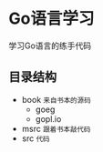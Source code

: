 # Go语言学习

学习Go语言的练手代码

## 目录结构

 - book `来自书本的源码`
   - goeg
   - gopl.io
 - msrc `跟着书本敲代码`
 - src  `代码`

